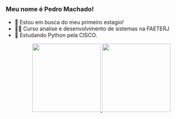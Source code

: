 ### Meu nome é Pedro Machado!


- 🔭 Estou em busca do meu primeiro estagio!
- 👨‍🎓 Curso analise e desenvolvimento de sistemas na FAETERJ
- 🌱 Estudando Python pela CISCO.

<div align="center">
  <a href="https://github.com/Pedro-xexa">
  <img height=180em" src="https://github-readme-stats.vercel.app/api?username=Pedro-xexa&show_icons=true&theme=dark&include_all_commits=true&count_private=false"/>
  <img height="180em" src="https://github-readme-stats.vercel.app/api/top-langs/?username=Pedro-xexa&layout=compact&langs_count=2&theme=dark"/>
</div>

